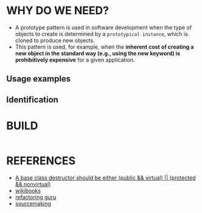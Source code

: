 # WHY DO WE NEED?
+ A prototype pattern is used in software development when the type of objects to create is determined by a `prototypical instance`, which is cloned to produce new objects.
+ This pattern is used, for example, when the **inherent cost of creating a new object in the standard way (e.g., using the new keyword) is prohibitively expensive** for a given application.


## Usage examples 


## Identification


# BUILD
```bash

```


# REFERENCES
+ [A base class destructor should be either (public && virtual) || (protected && nonvirtual)](https://necatiergin2019.medium.com/destructor-ya-public-virtual-ya-da-protected-non-virtual-olmal%C4%B1-9bade0adc886)
+ [wikibooks](https://en.wikibooks.org/wiki/C%2B%2B_Programming/Code/Design_Patterns#Prototype)
+ [refactoring guru](https://refactoring.guru/design-patterns/prototype/cpp/example)
+ [sourcemaking](https://sourcemaking.com/design_patterns/prototype/cpp/1)